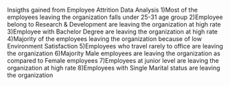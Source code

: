 Insigths gained from Employee Attrition Data Analysis
1)Most of the employees leaving the organization falls under 25-31 age group
2)Employee belong to Research & Development are leaving the organization at high rate
3)Employee with Bachelor Degree are leaving the organization at high rate
4)Majority of the employees leaving the organization because of low Environment Satisfaction
5)Employees who travel rarely to office are leaving the organization
6)Majority Male employees are leaving the organization as compared to Female employees
7)Employees at junior level are leaving the organization at high rate
8)Employees with Single Marital status are leaving the organization
